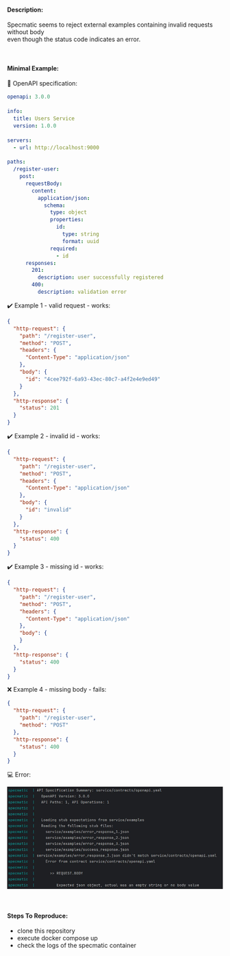 #### Description:

Specmatic seems to reject external examples containing invalid requests without body \
even though the status code indicates an error.

<br/>

#### Minimal Example:

🧾 OpenAPI specification:

```yaml
openapi: 3.0.0

info:
  title: Users Service
  version: 1.0.0

servers:
  - url: http://localhost:9000

paths:
  /register-user:
    post:
      requestBody:
        content:
          application/json:
            schema:
              type: object
              properties:
                id:
                  type: string
                  format: uuid
              required:
                - id
      responses:
        201:
          description: user successfully registered
        400:
          description: validation error
```

✔️ Example 1 - valid request - works:

```json
{
  "http-request": {
    "path": "/register-user",
    "method": "POST",
    "headers": {
      "Content-Type": "application/json"
    },
    "body": {
      "id": "4cee792f-6a93-43ec-80c7-a4f2e4e9ed49"
    }
  },
  "http-response": {
    "status": 201
  }
}
```

✔️ Example 2 - invalid id - works:

```json
{
  "http-request": {
    "path": "/register-user",
    "method": "POST",
    "headers": {
      "Content-Type": "application/json"
    },
    "body": {
      "id": "invalid"
    }
  },
  "http-response": {
    "status": 400
  }
}
```

✔️ Example 3 - missing id - works:

```json
{
  "http-request": {
    "path": "/register-user",
    "method": "POST",
    "headers": {
      "Content-Type": "application/json"
    },
    "body": {
    }
  },
  "http-response": {
    "status": 400
  }
}
```

❌  Example 4 - missing body - fails:

```json
{
  "http-request": {
    "path": "/register-user",
    "method": "POST"
  },
  "http-response": {
    "status": 400
  }
}
```

💻 Error:

![image](error.jpg)

<br/>

#### Steps To Reproduce:

- clone this repository
- execute docker compose up
- check the logs of the specmatic container
